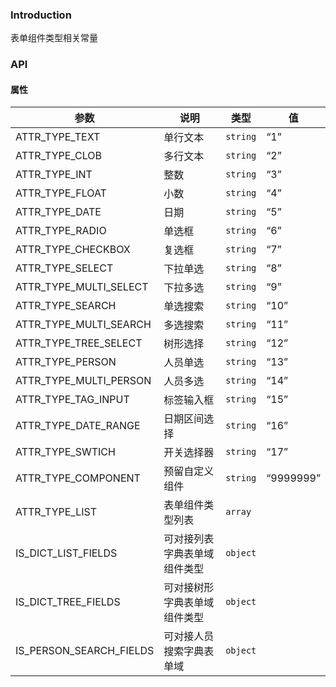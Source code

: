 ### Introduction
表单组件类型相关常量

### API

#### 属性

| 参数 | 说明 | 类型 | 值 |
| ---- | ---- | ---- | ------ |
| ATTR_TYPE_TEXT | 单行文本 | `string` | “1” |
| ATTR_TYPE_CLOB | 多行文本 | `string` | “2” |
| ATTR_TYPE_INT | 整数 | `string` | “3” |
| ATTR_TYPE_FLOAT | 小数 | `string` | “4” |
| ATTR_TYPE_DATE | 日期 | `string` | “5” |
| ATTR_TYPE_RADIO | 单选框 | `string` | “6” |
| ATTR_TYPE_CHECKBOX | 复选框 | `string` | “7” |
| ATTR_TYPE_SELECT | 下拉单选 | `string` | “8” |
| ATTR_TYPE_MULTI_SELECT | 下拉多选 | `string` | “9” |
| ATTR_TYPE_SEARCH | 单选搜索 | `string` | “10” |
| ATTR_TYPE_MULTI_SEARCH | 多选搜索 | `string` | “11” |
| ATTR_TYPE_TREE_SELECT | 树形选择 | `string` | “12” |
| ATTR_TYPE_PERSON | 人员单选 | `string` | “13” |
| ATTR_TYPE_MULTI_PERSON | 人员多选 | `string` | “14” |
| ATTR_TYPE_TAG_INPUT | 标签输入框 | `string` | “15” |
| ATTR_TYPE_DATE_RANGE | 日期区间选择 | `string` | “16” |
| ATTR_TYPE_SWTICH | 开关选择器 | `string` | “17” |
| ATTR_TYPE_COMPONENT | 预留自定义组件 | `string` | “9999999” |
| ATTR_TYPE_LIST | 表单组件类型列表 | `array` |  |
| IS_DICT_LIST_FIELDS | 可对接列表字典表单域组件类型 | `object` |  |
| IS_DICT_TREE_FIELDS | 可对接树形字典表单域组件类型 | `object` |  |
| IS_PERSON_SEARCH_FIELDS | 可对接人员搜索字典表单域 | `object` |  |